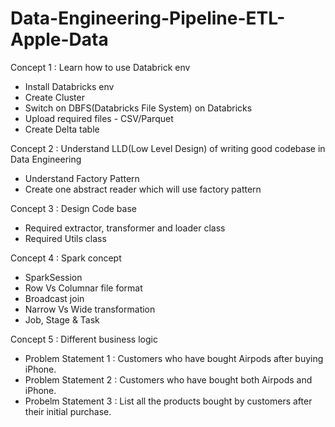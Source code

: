 # Data-Engineering-Pipeline-ETL-Apple-Data

Concept 1 : Learn how to use Databrick env
- Install Databricks env
- Create Cluster
- Switch on DBFS(Databricks File System) on Databricks
- Upload required files - CSV/Parquet
- Create Delta table

Concept 2 : Understand LLD(Low Level Design) of writing good codebase in Data Engineering
- Understand Factory Pattern
- Create one abstract reader which will use factory pattern

Concept 3 : Design Code base
- Required extractor, transformer and loader class
- Required Utils class

Concept 4 : Spark concept
- SparkSession
- Row Vs Columnar file format
- Broadcast join
- Narrow Vs Wide transformation
- Job, Stage & Task

Concept 5 : Different business logic
- Problem Statement 1 : Customers who have bought Airpods after buying iPhone.
- Problem Statement 2 : Customers who have bought both Airpods and iPhone.
- Probelm Statement 3 : List all the products bought by customers after their initial purchase.

